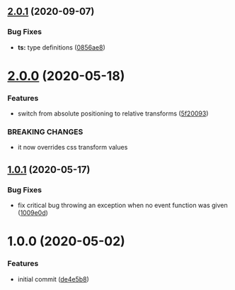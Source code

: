 ## [2.0.1](https://github.com/TimoBechtel/draggins/compare/v2.0.0...v2.0.1) (2020-09-07)


### Bug Fixes

* **ts:** type definitions ([0856ae8](https://github.com/TimoBechtel/draggins/commit/0856ae81da4e198167bd063e3d9f8b17fa9e7779))

# [2.0.0](https://github.com/TimoBechtel/draggins/compare/v1.0.1...v2.0.0) (2020-05-18)


### Features

* switch from absolute positioning to relative transforms ([5f20093](https://github.com/TimoBechtel/draggins/commit/5f2009380113048a2f4d5e172bb8be25585d6390))


### BREAKING CHANGES

* it now overrides css transform values

## [1.0.1](https://github.com/TimoBechtel/draggins/compare/v1.0.0...v1.0.1) (2020-05-17)


### Bug Fixes

* fix critical bug throwing an exception when no event function was given ([1009e0d](https://github.com/TimoBechtel/draggins/commit/1009e0d340c6d0da62aabbc21b6ddb09bb5e841c))

# 1.0.0 (2020-05-02)


### Features

* initial commit ([de4e5b8](https://github.com/TimoBechtel/draggins/commit/de4e5b8629300d7a802284f7accd4c17ca0f23c1))
